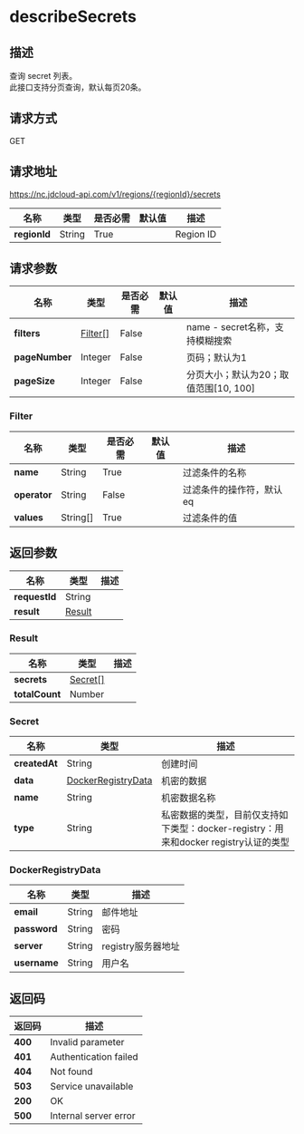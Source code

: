 # describeSecrets


## 描述
查询 secret 列表。<br> 
此接口支持分页查询，默认每页20条。


## 请求方式
GET

## 请求地址
https://nc.jdcloud-api.com/v1/regions/{regionId}/secrets

|名称|类型|是否必需|默认值|描述|
|---|---|---|---|---|
|**regionId**|String|True||Region ID|

## 请求参数
|名称|类型|是否必需|默认值|描述|
|---|---|---|---|---|
|**filters**|[Filter[]](##Filter)|False||name - secret名称，支持模糊搜索<br>|
|**pageNumber**|Integer|False||页码；默认为1|
|**pageSize**|Integer|False||分页大小；默认为20；取值范围[10, 100]|

### <a name="Filter">Filter</a>
|名称|类型|是否必需|默认值|描述|
|---|---|---|---|---|
|**name**|String|True||过滤条件的名称|
|**operator**|String|False||过滤条件的操作符，默认eq|
|**values**|String[]|True||过滤条件的值|

## 返回参数
|名称|类型|描述|
|---|---|---|
|**requestId**|String||
|**result**|[Result](##Result)||


### <a name="Result">Result</a>
|名称|类型|描述|
|---|---|---|
|**secrets**|[Secret[]](##Secret)||
|**totalCount**|Number||
### <a name="Secret">Secret</a>
|名称|类型|描述|
|---|---|---|
|**createdAt**|String|创建时间|
|**data**|[DockerRegistryData](##DockerRegistryData)|机密的数据|
|**name**|String|机密数据名称|
|**type**|String|私密数据的类型，目前仅支持如下类型：docker-registry：用来和docker registry认证的类型|
### <a name="DockerRegistryData">DockerRegistryData</a>
|名称|类型|描述|
|---|---|---|
|**email**|String|邮件地址|
|**password**|String|密码|
|**server**|String|registry服务器地址|
|**username**|String|用户名|

## 返回码
|返回码|描述|
|---|---|
|**400**|Invalid parameter|
|**401**|Authentication failed|
|**404**|Not found|
|**503**|Service unavailable|
|**200**|OK|
|**500**|Internal server error|
